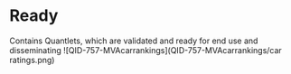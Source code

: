 # Ready
Contains Quantlets, which are validated and ready for end use and disseminating
 ![QID-757-MVAcarrankings](QID-757-MVAcarrankings/car ratings.png)

